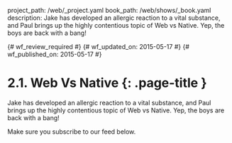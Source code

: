 project_path: /web/_project.yaml
book_path: /web/shows/_book.yaml
description: Jake has developed an allergic reaction to a vital substance, and Paul brings up the highly contentious topic of Web vs Native. Yep, the boys are back with a bang!

{# wf_review_required #}
{# wf_updated_on: 2015-05-17 #}
{# wf_published_on: 2015-05-17 #}

# 2.1. Web Vs Native {: .page-title }

Jake has developed an allergic reaction to a vital substance, and Paul brings up the highly contentious topic of Web vs Native. Yep, the boys are back with a bang!

Make sure you subscribe to our feed below.
